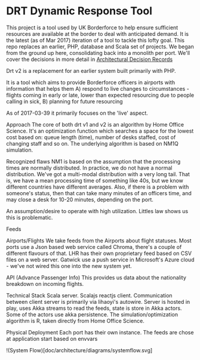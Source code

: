 # DRT Dynamic Response Tool


This project is a tool used by UK Borderforce to help ensure sufficient resources are available at the border to deal 
with anticipated demand. 
It is the latest (as of Mar 2017) iteration of a tool to tackle this lofty goal. This repo replaces an earlier, PHP, database
and Scala set of projects. 
We began from the ground up here, consolidating back into a monolith per port. We'll cover the decisions in more detail in 
[Architectural Decision Records](doc/architecture/decisions/0001-record-architecture-decisions.md)

Drt v2 is a replacement for an earlier system built primarily with PHP. 

It is a tool which aims to provide Borderforce officers in airports with information that helps them 
A) respond to live changes to circumstances - flights coming in early or late, lower than expected resourcing due to people calling in sick, 
B) planning for future resourcing

As of 2017-03-39 it primarily focuses on the 'live' aspect. 

Approach
The core of both drt v1 and v2 is an algorithm by Home Office Science. It's an optimization function which searches a space for the lowest cost based on: queue length (time), number of desks staffed, cost of changing staff and so on. 
The underlying algorithm is based on NM1Q simulation. 

Recognized flaws
NM1 is based on the assumption that the processing times are normally distributed. In practice, we do not have a normal distribution. We've got a multi-modal distribution with a very long tail. 
That is, we have a mean processing time of something like 40s, but we know different countries have different averages. Also, if there is a problem with someone's status, then that can take many minutes of an officers time, and may close a desk for 10-20 minutes, depending on the port. 

An assumption/desire to operate with high utilization. Littles law shows us this is problematic.

Feeds

Airports/Flights
We take feeds from the Airports about flight statuses. Most ports use a Json based web service called Chroma, there's a couple of different flavours of that. LHR has their own proprietary feed based on CSV files on a web server. Gatwick use a push service in Microsoft's Azure cloud - we've not wired this one into the new system yet.

API (Advance Passenger Info)
This provides us data about the nationality breakdown on incoming flights. 

Technical Stack
Scala server. Scalajs reactjs client. Communication between client server is primarily via lihaoyi's autowire. Server is hosted in play, uses Akka streams to read the feeds, state is store in Akka actors. Some of the actors use akka persistence. 
The simulation/optimization algorithm is R, taken directly from Home Office Science. 

Physical Deployment
Each port has their own instance. The feeds are chose at application start based on envvars

!(System Flow)[doc/architecture/diagrams/systemflow.svg]
